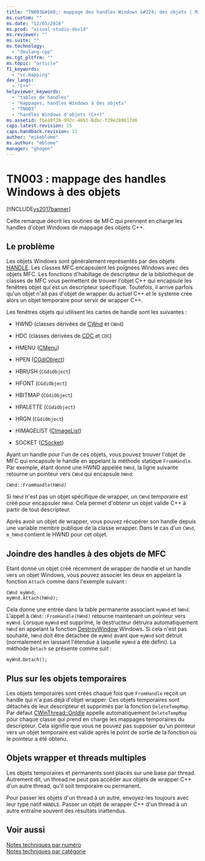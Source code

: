 ```yaml
---
title: "TN003&#160;: mappage des handles Windows &#224; des objets | Microsoft Docs"
ms.custom: ""
ms.date: "12/05/2016"
ms.prod: "visual-studio-dev14"
ms.reviewer: ""
ms.suite: ""
ms.technology: 
  - "devlang-cpp"
ms.tgt_pltfrm: ""
ms.topic: "article"
f1_keywords: 
  - "vc.mapping"
dev_langs: 
  - "C++"
helpviewer_keywords: 
  - "tables de handles"
  - "mappages, handles Windows à des objets"
  - "TN003"
  - "handles Windows d'objets (C++)"
ms.assetid: fbea9f38-992c-4091-8dbc-f29e288617d6
caps.latest.revision: 15
caps.handback.revision: 11
author: "mikeblome"
ms.author: "mblome"
manager: "ghogen"
---
```

# TN003&#160;: mappage des handles Windows &#224; des objets
[!INCLUDE[vs2017banner](../assembler/inline/includes/vs2017banner.md)]

Cette remarque décrit les routines de MFC qui prennent en charge les handles d'objet Windows de mappage des objets C\+\+.  
  
## Le problème  
 Les objets Windows sont généralement représentés par des objets [HANDLE](http://msdn.microsoft.com/library/windows/desktop/aa383751). Les classes MFC encapsulent les poignées Windows avec des objets MFC.  Les fonctions d'habillage de descripteur de la bibliothèque de classes de MFC vous permettent de trouver l'objet C\+\+ qui encapsule les fenêtres objet qui est un descripteur spécifique.  Toutefois, il arrive parfois qu'un objet n'ait pas d'objet de wrapper du actuel C\+\+ et le système crée alors un objet temporaire pour servir de wrapper C\+\+.  
  
 Les fenêtres objets qui utilisent les cartes de handle sont les suivantes :  
  
-   HWND \(classes dérivées de [CWnd](../mfc/reference/cwnd-class.md) et `CWnd`\)  
  
-   HDC \(classes dérivées de [CDC](../mfc/reference/cdc-class.md) et `CDC`\)  
  
-   HMENU \([CMenu](../mfc/reference/cmenu-class.md)\)  
  
-   HPEN \([CGdiObject](../mfc/reference/cgdiobject-class.md)\)  
  
-   HBRUSH \(`CGdiObject`\)  
  
-   HFONT \(`CGdiObject`\)  
  
-   HBITMAP \(`CGdiObject`\)  
  
-   HPALETTE \(`CGdiObject`\)  
  
-   HRGN \(`CGdiObject`\)  
  
-   HIMAGELIST \([CImageList](../mfc/reference/cimagelist-class.md)\)  
  
-   SOCKET \([CSocket](../mfc/reference/csocket-class.md)\)  
  
 Ayant un handle pour l'un de ces objets, vous pouvez trouver l'objet de MFC qui encapsule le handle en appelant la méthode statique `FromHandle`.  Par exemple, étant donné une HWND appelée `hWnd`, la ligne suivante retourne un pointeur vers `CWnd` qui encapsule `hWnd`:  
  
```  
CWnd::FromHandle(hWnd)  
```  
  
 Si `hWnd` n'est pas un objet spécifique de wrapper, un `CWnd` temporaire est créé pour encapsuler `hWnd`.  Cela permet d'obtenir un objet valide C\+\+ à partir de tout descripteur.  
  
 Après avoir un objet de wrapper, vous pouvez récupérer son handle depuis une variable membre publique de la classe wrapper.  Dans le cas d'un `CWnd`, `m_hWnd` contient le HWND pour cet objet.  
  
## Joindre des handles à des objets de MFC  
 Etant donné un objet créé récemment de wrapper de handle et un handle vers un objet Windows, vous pouvez associer les deux en appelant la fonction `Attach` comme dans l'exemple suivant :  
  
```  
CWnd myWnd;  
myWnd.Attach(hWnd);  
```  
  
 Cela donne une entrée dans la table permanente associant `myWnd` et `hWnd`.  L'appel à `CWnd::FromHandle(hWnd)` retourne maintenant un pointeur vers `myWnd`.  Lorsque `myWnd` est supprimé, le destructeur détruira automatiquement `hWnd` en appelant la fonction [DestroyWindow](http://msdn.microsoft.com/library/windows/desktop/ms632682) Windows.  Si cela n'est pas souhaité, `hWnd` doit être détachée de `myWnd` avant que `myWnd` soit détruit \(normalement en laissant l'étendue à laquelle `myWnd` a été défini\).  La méthode `Detach` se présente comme suit :  
  
```  
myWnd.Detach();  
```  
  
## Plus sur les objets temporaires  
 Les objets temporaires sont créés chaque fois que `FromHandle` reçoit un handle qui n'a pas déjà d'objet wrapper.  Ces objets temporaires sont détachés de leur descripteur et supprimés par la fonction `DeleteTempMap`.  Par défaut [CWinThread::OnIdle](../Topic/CWinThread::OnIdle.md) appelle automatiquement `DeleteTempMap` pour chaque classe qui prend en charge les mappages temporaires du descripteur.  Cela signifie que vous ne pouvez pas supposer qu'un pointeur vers un objet temporaire est valide après le point de sortie de la fonction où le pointeur a été obtenu.  
  
## Objets wrapper et threads multiples  
 Les objets temporaires et permanents sont placés sur une base par thread.  Autrement dit, un thread ne peut pas accéder aux objets de wrapper C\+\+ d'un autre thread, qu'il soit temporaire ou permanent.  
  
 Pour passer les objets d'un thread à un autre, envoyez\-les toujours avec leur type natif `HANDLE`.  Passer un objet de wrapper C\+\+ d'un thread à un autre entraîne souvent des résultats inattendus.  
  
## Voir aussi  
 [Notes techniques par numéro](../mfc/technical-notes-by-number.md)   
 [Notes techniques par catégorie](../mfc/technical-notes-by-category.md)